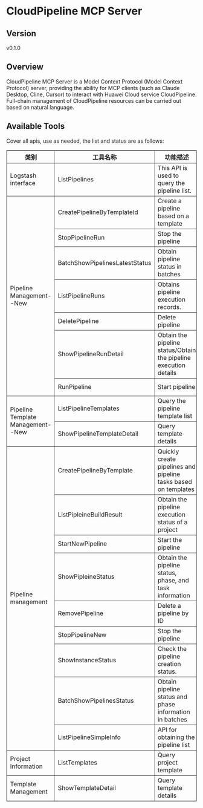 # CloudPipeline MCP Server 


## Version
v0.1.0

## Overview

CloudPipeline MCP Server is a Model Context Protocol (Model Context Protocol) server, providing the ability for MCP clients (such as Claude Desktop, Cline, Cursor) to interact with Huawei Cloud service CloudPipeline. Full-chain management of CloudPipeline resources can be carried out based on natural language.

## Available Tools
Cover all apis, use as needed, the list and status are as follows:

<html>
    <head></head>
    <body>
        <table border="1" cellspacing="0" cellpadding="5">
            <tbody>
                <tr>
                    <th>类别</th>
                    <th>工具名称</th>
                    <th>功能描述</th>
                    <th>状态</th>
                </tr>
                <tr>
                    <td rowspan="1">Logstash interface</td>
                    <td>ListPipelines</td>
                    <td>This API is used to query the pipeline list.</td>
                    <td>To be tested</td>
                </tr>
                <tr>
                    <td rowspan="7">Pipeline Management--New</td>
                    <td>CreatePipelineByTemplateId</td>
                    <td>Create a pipeline based on a template</td>
                    <td>To be tested</td>
                </tr>
                <tr>
                    <td>StopPipelineRun</td>
                    <td>Stop the pipeline</td>
                    <td>To be tested</td>
                </tr>
                <tr>
                    <td>BatchShowPipelinesLatestStatus</td>
                    <td>Obtain pipeline status in batches</td>
                    <td>To be tested</td>
                </tr>
                <tr>
                    <td>ListPipelineRuns</td>
                    <td>Obtains pipeline execution records.</td>
                    <td>To be tested</td>
                </tr>
                <tr>
                    <td>DeletePipeline</td>
                    <td>Delete pipeline</td>
                    <td>To be tested</td>
                </tr>
                <tr>
                    <td>ShowPipelineRunDetail</td>
                    <td>Obtain the pipeline status/Obtain the pipeline execution details</td>
                    <td>To be tested</td>
                </tr>
                <tr>
                    <td>RunPipeline</td>
                    <td>Start pipeline</td>
                    <td>To be tested</td>
                </tr>
                <tr>
                    <td rowspan="2">Pipeline Template Management--New</td>
                    <td>ListPipelineTemplates</td>
                    <td>Query the pipeline template list</td>
                    <td>To be tested</td>
                </tr>
                <tr>
                    <td>ShowPipelineTemplateDetail</td>
                    <td>Query template details</td>
                    <td>To be tested</td>
                </tr>
                <tr>
                    <td rowspan="9">Pipeline management</td>
                    <td>CreatePipelineByTemplate</td>
                    <td>Quickly create pipelines and pipeline tasks based on templates</td>
                    <td>To be tested</td>
                </tr>
                <tr>
                    <td>ListPipleineBuildResult</td>
                    <td>Obtain the pipeline execution status of a project</td>
                    <td>To be tested</td>
                </tr>
                <tr>
                    <td>StartNewPipeline</td>
                    <td>Start the pipeline</td>
                    <td>To be tested</td>
                </tr>
                <tr>
                    <td>ShowPipleineStatus</td>
                    <td>Obtain the pipeline status, phase, and task information</td>
                    <td>To be tested</td>
                </tr>
                <tr>
                    <td>RemovePipeline</td>
                    <td>Delete a pipeline by ID</td>
                    <td>To be tested</td>
                </tr>
                <tr>
                    <td>StopPipelineNew</td>
                    <td>Stop the pipeline</td>
                    <td>To be tested</td>
                </tr>
                <tr>
                    <td>ShowInstanceStatus</td>
                    <td>Check the pipeline creation status.</td>
                    <td>To be tested</td>
                </tr>
                <tr>
                    <td>BatchShowPipelinesStatus</td>
                    <td>Obtain pipeline status and phase information in batches</td>
                    <td>To be tested</td>
                </tr>
                <tr>
                    <td>ListPipelineSimpleInfo</td>
                    <td>API for obtaining the pipeline list</td>
                    <td>To be tested</td>
                </tr>
                <tr>
                    <td rowspan="1">Project Information</td>
                    <td>ListTemplates</td>
                    <td>Query project template</td>
                    <td>To be tested</td>
                </tr>
                <tr>
                    <td rowspan="1">Template Management</td>
                    <td>ShowTemplateDetail</td>
                    <td>Query template details</td>
                    <td>To be tested</td>
                </tr>
            </tbody>
        </table>
    </body>
</html>
